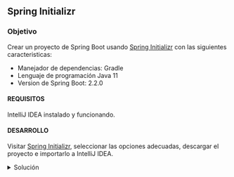 ## Spring Initializr

### Objetivo 

Crear un proyecto de Spring Boot usando [Spring Initializr](https://start.spring.io/) con las siguientes caracteristicas:
- Manejador de dependencias: Gradle
- Lenguaje de programación Java 11
- Version de Spring Boot: 2.2.0

#### REQUISITOS 

IntelliJ IDEA instalado y funcionando.

#### DESARROLLO

Visitar [Spring Initializr](https://start.spring.io/), seleccionar las opciones adecuadas, descargar el proyecto e importarlo a IntelliJ IDEA.


<details>
        <summary>Solución</summary>
        <p>Ver la carpeta [solucion]</p>
</details>


